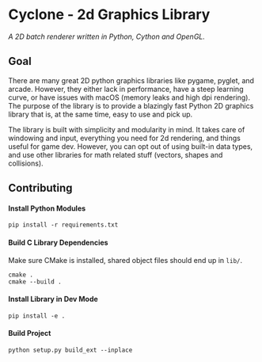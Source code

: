 # Cyclone - 2d Graphics Library
_A 2D batch renderer written in Python, Cython and OpenGL._

## Goal
There are many great 2D python graphics libraries like pygame, pyglet, and arcade. However, they either lack in performance, have a steep learning curve, or have issues with macOS (memory leaks and high dpi rendering).
The purpose of the library is to provide a blazingly fast Python 2D graphics library that is, at the same time, easy to use and pick up. 

The library is built with simplicity and modularity in mind. It takes care of windowing and input, everything you need for 2d rendering, and things useful for game dev. However, you can opt out of using built-in data types, and use other libraries for math related stuff (vectors, shapes and collisions).

## Contributing
#### Install Python Modules
```
pip install -r requirements.txt
```

#### Build C Library Dependencies
Make sure CMake is installed, shared object files should end up in `lib/`.
```
cmake .
cmake --build .
```

#### Install Library in Dev Mode
```
pip install -e .
```

#### Build Project
```
python setup.py build_ext --inplace
```
